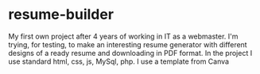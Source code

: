 # resume-builder

My first own project after 4 years of working in IT as a webmaster. I'm trying, for testing, to make an interesting resume generator with different designs of a ready resume and downloading in PDF format. In the project I use standard html, css, js, MySql, php. I use a template from Canva